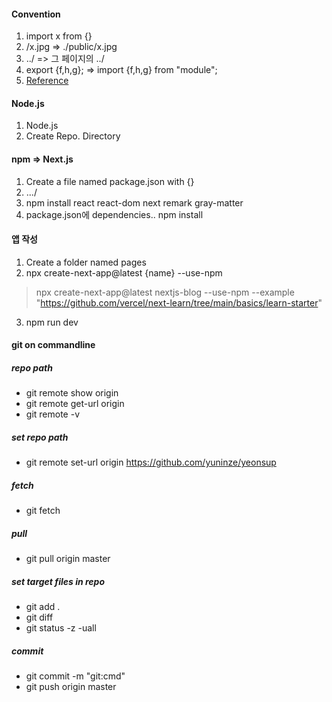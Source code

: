 #### Convention
1. import x from {}
2. /x.jpg => ./public/x.jpg
3. ../ => 그 페이지의 ../
4. export {f,h,g}; => import {f,h,g} from "module";
5. [Reference](https://airbnb.io/javascript/react/)

#### Node.js
1. Node.js
2. Create Repo. Directory

#### npm => Next.js
1. Create a file named package.json with {}
2. .../ 
3. npm install react react-dom next remark gray-matter
4. package.json에 dependencies.. npm install

#### 앱 작성
1. Create a folder named pages
2. npx create-next-app@latest {name} --use-npm
> npx create-next-app@latest nextjs-blog --use-npm --example "https://github.com/vercel/next-learn/tree/main/basics/learn-starter"
3. npm run dev

#### git on commandline
##### repo path
- git remote show origin
- git remote get-url origin
- git remote -v

##### set repo path
- git remote set-url origin https://github.com/yuninze/yeonsup

##### fetch
- git fetch

##### pull
- git pull origin master

##### set target files in repo
- git add .
- git diff
- git status -z -uall

##### commit
- git commit -m "git:cmd"
- git push origin master